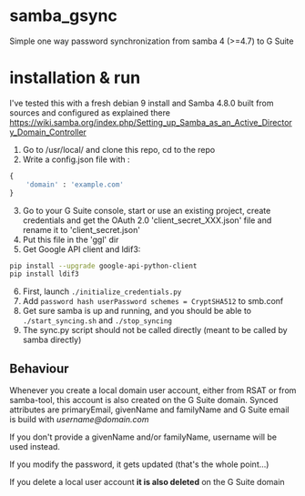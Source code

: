 # samba_gsync
Simple one way password synchronization from samba 4 (>=4.7) to G Suite

# installation & run
I've tested this with a fresh debian 9 install and Samba 4.8.0 built from sources and configured
as explained there https://wiki.samba.org/index.php/Setting_up_Samba_as_an_Active_Directory_Domain_Controller

1. Go to /usr/local/ and clone this repo, cd to the repo
2. Write a config.json file with :
```python
{
    'domain' : 'example.com'
}
```
3. Go to your G Suite console, start or use an existing project, create credentials and get the OAuth 2.0 
'client_secret_XXX.json' file and rename it to 'client_secret.json'
4. Put this file in the 'ggl' dir
5. Get Google API client and ldif3:
```bash
pip install --upgrade google-api-python-client
pip install ldif3
```
6. First, launch `./initialize_credentials.py`
7. Add `password hash userPassword schemes = CryptSHA512` to smb.conf
8. Get sure samba is up and running, and you should be able to `./start_syncing.sh` and `./stop_syncing`
9. The sync.py script should not be called directly (meant to be called by samba directly)

## Behaviour
Whenever you create a local domain user account, either from RSAT or from samba-tool, 
this account is also created on the G Suite domain. Synced attributes are primaryEmail, 
givenName and familyName and G Suite email is build with _username@domain.com_


If you don't provide a givenName and/or familyName, username will be used instead.

If you modify the password, it gets updated (that's the whole point...)

If you delete a local user account **it is also deleted** on the G Suite domain
